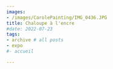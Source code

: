 ```yaml
---
images:
- /images/CarolePainting/IMG_0436.JPG
title: Chaloupe à l'encre
#date: 2022-07-23
tags:
- archive # all posts
- expo
#- accueil

---
```



